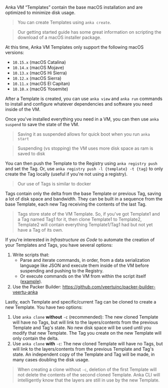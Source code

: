 Anka VM “Templates” contain the base macOS installation and are optimized to minimize disk usage.

> You can create Templates using `anka create`.

> Our getting started guide has some great information on scripting the download of a macOS installer package.

At this time, Anka VM Templates only support the following macOS versions:

- `10.15.x` (macOS Catalina)
- `10.14.x` (macOS Mojave)
- `10.13.x` (macOS Hi Sierra)
- `10.12.x` (macOS Sierra)
- `10.11.x` (macOS El Capitan)
- `10.10.x` (macOS Yosemite)

After a Template is created, you can use `anka view` and `anka run` commands to install and configure whatever dependencies and software you need inside of the VM.

Once you've installed everything you need in a VM, you can then use `anka suspend` to save the state of the VM.

> Saving it as suspended allows for quick boot when you run `anka start`

> Suspending (vs stopping) the VM uses more disk space as ram is saved to disk

You can then push the Template to the Registry using `anka registry push` and set the Tag. Or, use `anka registry push -l {template} -t {tag}` to only create the Tag locally (useful if you're not using a registry).

> Our use of Tags is similar to docker

Tags contain only the delta from the base Template or previous Tag, saving a lot of disk space and bandwidth. They can be built in a sequence from the base Template, each new Tag receiving the contents of the last Tag.

> Tags store state of the VM Template. So, if you've got Template1 and a Tag named Tag1 for it, then clone Template1 to Template2, Template2 will contain everything Template1/Tag1 had but not yet have a Tag of its own.

If you're interested in _Infrastructure as Code_ to automate the creation of your Templates and Tags, you have several options:

1. Write scripts that:
    - Parse and iterate commands, in order, from a data serialization language like JSON and execute them inside of the VM before suspending and pushing to the Registry.
    - Or execute commands on the VM from within the script itself ([example](https://github.com/veertuinc/getting-started/blob/master/create-vm-template-tags.bash)).
2. Use the Packer Builder: https://github.com/veertuinc/packer-builder-veertu-anka

Lastly, each Template and specific/current Tag can be cloned to create a new Template. You have two options:

1. Use `anka clone` **without** `-c` (recommended): The new cloned Template will have no Tags, but will link to the layers/contents from the previous Template and Tag's state. No new disk space will be used until you modify that new Template. The Tag you create on the new Template will only contain the delta.
2. Use `anka clone` **with** `-c`: The new cloned Template will have no Tags, but will link to the layers/contents from the previous Template and Tag's state. An independent copy of the Template and Tag will be made, in many cases doubling the disk usage.

> When creating a clone without `-c`, deletion of the first Template will not delete the contents of the second cloned Template. Anka CLI will intelligently know that the layers are still in use by the new Template.

